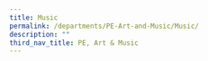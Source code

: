 ```yaml
---
title: Music
permalink: /departments/PE-Art-and-Music/Music/
description: ""
third_nav_title: PE, Art & Music
---
```

